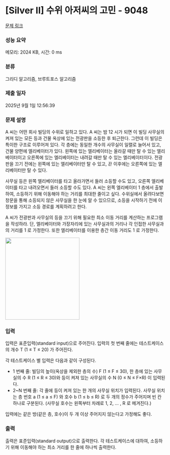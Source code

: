 # [Silver II] 수위 아저씨의 고민 - 9048 

[문제 링크](https://www.acmicpc.net/problem/9048) 

### 성능 요약

메모리: 2024 KB, 시간: 0 ms

### 분류

그리디 알고리즘, 브루트포스 알고리즘

### 제출 일자

2025년 9월 1일 12:56:39

### 문제 설명

<p>A 씨는 어떤 회사 빌딩의 수위로 일하고 있다. A 씨는 밤 12 시가 되면 이 빌딩 사무실의 켜져 있는 모든 등과 건물 옥상에 있는 전광판을 소등한 후 퇴근한다. 그런데 이 빌딩은 특이한 구조로 이루어져 있다. 각 층에는 동일한 개수의 사무실이 일렬로 늘어서 있고, 건물 양편에 엘리베이터가 있다. 왼쪽에 있는 엘리베이터는 올라갈 때만 탈 수 있는 엘리베이터이고 오른쪽에 있는 엘리베이터는 내려갈 때만 탈 수 있는 엘리베이터이다. 전광판을 끄기 전에는 왼쪽에 있는 엘리베이터만 탈 수 있고, 끈 이후에는 오른쪽에 있는 엘리베이터만 탈 수 있다.</p>

<p>사무실 등은 왼쪽 엘리베이터를 타고 올라가면서 들러 소등할 수도 있고, 오른쪽 엘리베이터를 타고 내려오면서 들러 소등할 수도 있다. A 씨는 왼쪽 엘리베이터 1 층에서 출발하여, 소등하기 위해 이동해야 하는 거리를 최대한 줄이고 싶다. 수위실에서 올려다보면 창문을 통해 소등되지 않은 사무실을 한 눈에 알 수 있으므로, 소등을 시작하기 전에 이 정보를 가지고 소등 경로를 계획하려고 한다.</p>

<p>A 씨가 전광판과 사무실의 등을 끄기 위해 필요한 최소 이동 거리를 계산하는 프로그램을 작성하라. 단, 엘리베이터와 가장자리에 있는 사무실과의 거리나 각 인접한 사무실과의 거리를 1 로 가정한다. 또한 엘리베이터를 이용한 층간 이동 거리도 1 로 가정한다. </p>

<p><img alt="" src="https://onlinejudgeimages.s3.amazonaws.com/problem/9048/%EC%8A%A4%ED%81%AC%EB%A6%B0%EC%83%B7%202017-01-03%20%EC%98%A4%ED%9B%84%206.08.40.png" style="height:257px; width:233px"></p>

### 입력 

 <p>입력은 표준입력(standard input)으로 주어진다. 입력의 첫 번째 줄에는 테스트케이스의 개수 T (1 ≤ T ≤ 20) 가 주어진다.</p>

<p>각 테스트케이스 별 입력은 다음과 같이 구성된다.</p>

<ul>
	<li>1 번째 줄: 빌딩의 높이(옥상을 제외한 층의 수) F (1 ≤ F ≤ 30), 한 층에 있는 사무실의 수 R (1 ≤ R ≤ 30)와 등이 켜져 있는 사무실의 수 N (0 ≤ N ≤ F×R) 이 입력된다.</li>
	<li>2~N 번째 줄: 각 줄에 등이 켜져 있는 한 개의 사무실 위치가 입력된다. 사무실 위치는 층 번호 a (1 ≤ a ≤ F) 와 호수 b (1 ≤ b ≤ R) 로 두 개의 정수가 주어지며 빈 칸 하나로 구분된다. (사무실 호수는 왼쪽부터 차례로 1, 2, … , R 로 메겨진다.)</li>
</ul>

<p>입력에는 같은 방(같은 층, 호수)이 두 개 이상 주어지지 않는다고 가정해도 좋다. </p>

### 출력 

 <p>출력은 표준입력(standard output)으로 출력한다. 각 테스트케이스에 대하여, 소등하기 위해 이동해야 하는 최소 거리를 한 줄에 하나씩 출력한다. </p>

